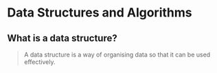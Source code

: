 # Data Structures and Algorithms

## What is a data structure?

> A data structure is a way of organising data so that it can be used effectively.
